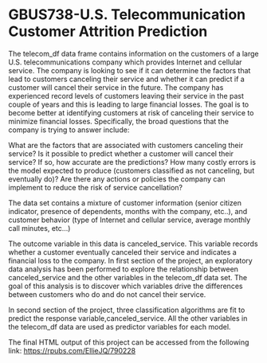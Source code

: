 # GBUS738-U.S. Telecommunication Customer Attrition Prediction
The telecom_df data frame contains information on the customers of a large U.S. telecommunications company which provides Internet and cellular service.  The company is looking to see if it can determine the factors that lead to customers canceling their service and whether it can predict if a customer will cancel their service in the future.  The company has experienced record levels of customers leaving their service in the past couple of years and this is leading to large financial losses.  The goal is to become better at identifying customers at risk of canceling their service to minimize financial losses.
Specifically, the broad questions that the company is trying to answer include:



What are the factors that are associated with customers canceling their service?
Is it possible to predict whether a customer will cancel their service? If so, how accurate are the predictions?
How many costly errors is the model expected to produce (customers classified as not canceling, but eventually do)?
Are there any actions or policies the company can implement to reduce the risk of service cancellation?


The data set contains a mixture of customer information (senior citizen indicator, presence of dependents, months with the company, etc..), and customer behavior (type of Internet and cellular service, average monthly call minutes, etc…)

The outcome variable in this data is canceled_service. This variable records whether a customer eventually canceled their service and indicates a financial loss to the company.
In first section of the project, an exploratory data analysis has been performed to explore the relationship between canceled_service and the other variables in the telecom_df data set. The goal of this analysis is to discover which variables drive the differences between customers who do and do not cancel their service.

In second section of the project, three classification algorithms are fit to predict the response variable,canceled_service. All the other variables in the telecom_df data are used as predictor variables for each model.

The final HTML output of this project can be accessed from the following link:
https://rpubs.com/EllieJQ/790228
